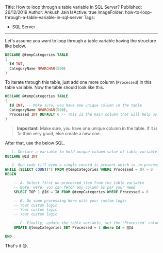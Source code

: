 Title: How to loop through a table variable in SQL Server?
Published: 26/12/2019
Author: Ankush Jain
IsActive: true
ImageFolder: how-to-loop-through-a-table-variable-in-sql-server
Tags:
  - SQL Server
---
Let's assume you want to loop through a table variable having the structure like below. 

```sql
DECLARE @tempCategories TABLE 
(
  Id INT,
  CategoryName NVARCHAR(500)
)
```

To iterate through this table, just add one more column (`Processed`) in this table variable. Now the table should look like this.

```sql
DECLARE @tempCategories TABLE 
(
  Id INT, -- Make sure, you have one unique column in the table
  CategoryName NVARCHAR(500),
  Processed INT DEFAULT 0 -- This is the main column that will help us in looping through the table.
)
```

> **Important**: Make sure, you have one unique column in the table. If it is `Id` then very good, else create a new one.

After that, use the below SQL.

```sql
-- 1. Declare a variable to hold unique column value of table variable
DECLARE @Id INT

-- 2. Run code till even a single record is present which is un-processed
WHILE (SELECT COUNT(*) FROM @tempCategories WHERE Processed = 0) > 0
BEGIN

    -- A. Select first un-processed item from the table variable
    -- Note: Here, you can fetch any column as per your need
    SELECT TOP 1 @Id = Id FROM @tempCategories WHERE Processed = 0

    -- B. Do some processing here with your custom logic
    -- Your custom logic
    -- Your custom logic
    -- Your custom logic

    -- C. Finally, update the table variable, set the 'Processed' column of the processed row to 1. 
    UPDATE @tempCategories SET Processed = 1 Where Id = @Id 

END
```

That's it 😊.
                
